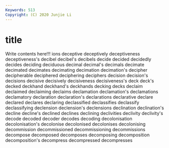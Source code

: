 ```yaml
---
Keywords: 513
Copyright: (C) 2020 Junjie Li
---
```


# title

Write contents here!!!
ions 
deceptive 
deceptively 
deceptiveness 
deceptiveness's 
decibel 
decibel's 
decibels
decide 
decided 
decidedly 
decides 
deciding 
deciduous 
decimal 
decimal's 
decimals 
decimate
decimated 
decimates 
decimating 
decimation 
decimation's 
decipher 
decipherable 
deciphered 
deciphering 
deciphers
decision 
decision's 
decisions 
decisive 
decisively 
decisiveness 
decisiveness's 
deck 
deck's 
decked
deckhand 
deckhand's 
deckhands 
decking 
decks 
declaim 
declaimed 
declaiming 
declaims 
declamation
declamation's 
declamations 
declamatory 
declaration 
declaration's 
declarations 
declarative 
declare 
declared 
declares
declaring 
declassified 
declassifies 
declassify 
declassifying 
declension 
declension's 
declensions 
declination 
declination's
decline 
decline's 
declined 
declines 
declining 
declivities 
declivity 
declivity's 
decode 
decoded
decoder 
decodes 
decoding 
decolonisation 
decolonisation's 
decolonise 
decolonised 
decolonises 
decolonising 
decommission
decommissioned 
decommissioning 
decommissions 
decompose 
decomposed 
decomposes 
decomposing 
decomposition 
decomposition's 
decompress
decompressed 
decompresses 
